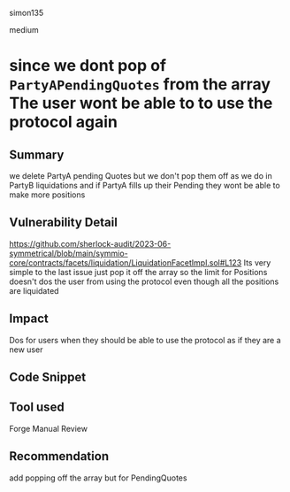simon135

medium

# since we dont pop of `PartyAPendingQuotes` from the array The user wont be able to to use the protocol again

## Summary
we delete PartyA pending Quotes but we don't pop them off as we do in PartyB liquidations and if PartyA fills up their Pending they wont be able to make more positions
## Vulnerability Detail
https://github.com/sherlock-audit/2023-06-symmetrical/blob/main/symmio-core/contracts/facets/liquidation/LiquidationFacetImpl.sol#L123
Its very simple to the last issue just pop it off the array so the limit for Positions doesn't dos the user from using the protocol even though all the positions are liquidated 
## Impact
Dos for users when they should be able to use the protocol as if they are a new user 
## Code Snippet

## Tool used
Forge 
Manual Review

## Recommendation
add popping off the array but for PendingQuotes 